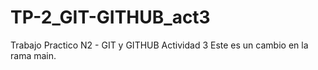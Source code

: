 # TP-2_GIT-GITHUB_act3
Trabajo Practico N2 - GIT y GITHUB Actividad 3
Este es un cambio en la rama main.